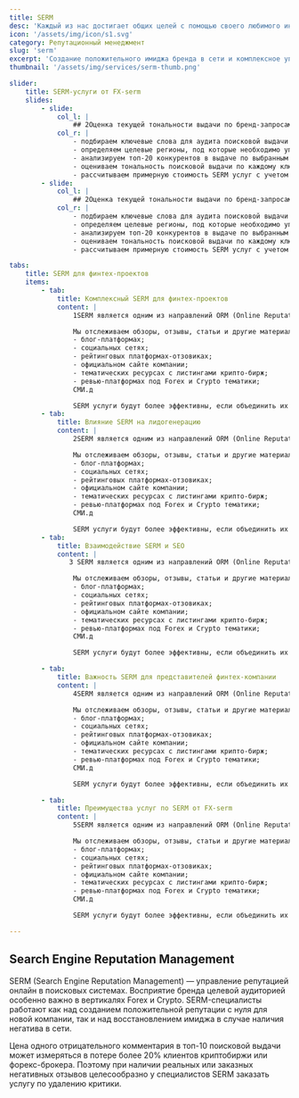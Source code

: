 ```yaml
---
title: SERM
desc: 'Каждый из нас достигает общих целей с помощью своего любимого инструмента: от разработки стратегии до пиара. Каждый из нас достигает общих целей с помощью своего любимого инструмента: от разработки стратегии до пиара. '
icon: '/assets/img/icon/s1.svg'
category: Репутационный менеджмент
slug: 'serm'
excerpt: 'Создание положительного имиджа бренда в сети и комплексное управление персональной репутацией в вертикалях Forex и Crypto'
thumbnail: '/assets/img/services/serm-thumb.png'

slider:
    title: SERM-услуги от FX-serm
    slides:
        - slide:
            col_l: |
                ## 2Оценка текущей тональности выдачи по бренд-запросам
            col_r: |
                - подбираем ключевые слова для аудита поисковой выдачи по брендовым запросам;
                - определяем целевые регионы, под которые необходимо управление репутацией;
                - анализируем топ-20 конкурентов в выдаче по выбранным ключевым запросам;
                - оцениваем тональность поисковой выдачи по каждому ключевому запросу и региону;
                - рассчитываем примерную стоимость SERM услуг с учетом сложности проекта и конкретных целей заказчика.
        - slide:
            col_l: |
                ## 2Оценка текущей тональности выдачи по бренд-запросам
            col_r: |
                - подбираем ключевые слова для аудита поисковой выдачи по брендовым запросам;
                - определяем целевые регионы, под которые необходимо управление репутацией;
                - анализируем топ-20 конкурентов в выдаче по выбранным ключевым запросам;
                - оцениваем тональность поисковой выдачи по каждому ключевому запросу и региону;
                - рассчитываем примерную стоимость SERM услуг с учетом сложности проекта и конкретных целей заказчика.

tabs: 
    title: SERM для финтех-проектов
    items:
        - tab: 
            title: Комплексный SERM для финтех-проектов
            content: |
                1SERM является одним из направлений ORM (Online Reputation Management). ORM включает в себя всестороннее управление репутацией в интернете, как в поисковой выдаче, так и на информационных, репутационных, обзорных ресурсах. В рамках общей стратегии по созданию положительного имиджа бренда в сети мы предоставляем услуги SERM по исправлению тональности в поисковых системах.

                Мы отслеживаем обзоры, отзывы, статьи и другие материалы на всех ресурсах, где упоминается ваш бренд:
                - блог-платформах;
                - социальных сетях;
                - рейтинговых платформах-отзовиках;
                - официальном сайте компании;
                - тематических ресурсах с листингами крипто-бирж;
                - ревью-платформах под Forex и Crypto тематики;
                СМИ.д

                SERM услуги будут более эффективны, если объединить их с другими направлениями маркетинга, такими как SEO-продвижение и контент-менеджмент. Грамотно реализованное управление репутацией в сети интернет также помогает привлекать лиды в проекты крипто- и форекс-тематики.     
        - tab: 
            title: Влияние SERM на лидогенерацию
            content: |
                2SERM является одним из направлений ORM (Online Reputation Management). ORM включает в себя всестороннее управление репутацией в интернете, как в поисковой выдаче, так и на информационных, репутационных, обзорных ресурсах. В рамках общей стратегии по созданию положительного имиджа бренда в сети мы предоставляем услуги SERM по исправлению тональности в поисковых системах.

                Мы отслеживаем обзоры, отзывы, статьи и другие материалы на всех ресурсах, где упоминается ваш бренд:
                - блог-платформах;
                - социальных сетях;
                - рейтинговых платформах-отзовиках;
                - официальном сайте компании;
                - тематических ресурсах с листингами крипто-бирж;
                - ревью-платформах под Forex и Crypto тематики;
                СМИ.д

                SERM услуги будут более эффективны, если объединить их с другими направлениями маркетинга, такими как SEO-продвижение и контент-менеджмент. Грамотно реализованное управление репутацией в сети интернет также помогает привлекать лиды в проекты крипто- и форекс-тематики.  
        - tab: 
            title: Взаимодействие SERM и SEO
            content: |
               3 SERM является одним из направлений ORM (Online Reputation Management). ORM включает в себя всестороннее управление репутацией в интернете, как в поисковой выдаче, так и на информационных, репутационных, обзорных ресурсах. В рамках общей стратегии по созданию положительного имиджа бренда в сети мы предоставляем услуги SERM по исправлению тональности в поисковых системах.

                Мы отслеживаем обзоры, отзывы, статьи и другие материалы на всех ресурсах, где упоминается ваш бренд:
                - блог-платформах;
                - социальных сетях;
                - рейтинговых платформах-отзовиках;
                - официальном сайте компании;
                - тематических ресурсах с листингами крипто-бирж;
                - ревью-платформах под Forex и Crypto тематики;
                СМИ.д

                SERM услуги будут более эффективны, если объединить их с другими направлениями маркетинга, такими как SEO-продвижение и контент-менеджмент. Грамотно реализованное управление репутацией в сети интернет также помогает привлекать лиды в проекты крипто- и форекс-тематики.  

        - tab: 
            title: Важность SERM для представителей финтех-компании
            content: |
                4SERM является одним из направлений ORM (Online Reputation Management). ORM включает в себя всестороннее управление репутацией в интернете, как в поисковой выдаче, так и на информационных, репутационных, обзорных ресурсах. В рамках общей стратегии по созданию положительного имиджа бренда в сети мы предоставляем услуги SERM по исправлению тональности в поисковых системах.

                Мы отслеживаем обзоры, отзывы, статьи и другие материалы на всех ресурсах, где упоминается ваш бренд:
                - блог-платформах;
                - социальных сетях;
                - рейтинговых платформах-отзовиках;
                - официальном сайте компании;
                - тематических ресурсах с листингами крипто-бирж;
                - ревью-платформах под Forex и Crypto тематики;
                СМИ.д

                SERM услуги будут более эффективны, если объединить их с другими направлениями маркетинга, такими как SEO-продвижение и контент-менеджмент. Грамотно реализованное управление репутацией в сети интернет также помогает привлекать лиды в проекты крипто- и форекс-тематики.  

        - tab: 
            title: Преимущества услуг по SERM от FX-serm
            content: |
                5SERM является одним из направлений ORM (Online Reputation Management). ORM включает в себя всестороннее управление репутацией в интернете, как в поисковой выдаче, так и на информационных, репутационных, обзорных ресурсах. В рамках общей стратегии по созданию положительного имиджа бренда в сети мы предоставляем услуги SERM по исправлению тональности в поисковых системах.

                Мы отслеживаем обзоры, отзывы, статьи и другие материалы на всех ресурсах, где упоминается ваш бренд:
                - блог-платформах;
                - социальных сетях;
                - рейтинговых платформах-отзовиках;
                - официальном сайте компании;
                - тематических ресурсах с листингами крипто-бирж;
                - ревью-платформах под Forex и Crypto тематики;
                СМИ.д

                SERM услуги будут более эффективны, если объединить их с другими направлениями маркетинга, такими как SEO-продвижение и контент-менеджмент. Грамотно реализованное управление репутацией в сети интернет также помогает привлекать лиды в проекты крипто- и форекс-тематики.  

---
```


## Search Engine Reputation Management

<div>

SERM (Search Engine Reputation Management) — управление репутацией онлайн в поисковых системах. Восприятие бренда целевой аудиторией особенно важно в вертикалях Forex и Crypto. SERM-специалисты работают как над созданием положительной репутации с нуля для новой компании, так и над восстановлением имиджа в случае наличия негатива в сети. 

Цена одного отрицательного комментария в топ-10 поисковой выдачи может измеряться в потере более 20% клиентов криптобиржи или форекс-брокера. Поэтому при наличии реальных или заказных негативных отзывов целесообразно у специалистов SERM заказать услугу по удалению критики.

</div>